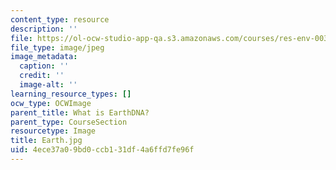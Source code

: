 ```yaml
---
content_type: resource
description: ''
file: https://ol-ocw-studio-app-qa.s3.amazonaws.com/courses/res-env-003-earthdnas-climate-101-fall-2019/4ece37a09bd0ccb131df4a6ffd7fe96f_Earth.jpg
file_type: image/jpeg
image_metadata:
  caption: ''
  credit: ''
  image-alt: ''
learning_resource_types: []
ocw_type: OCWImage
parent_title: What is EarthDNA?
parent_type: CourseSection
resourcetype: Image
title: Earth.jpg
uid: 4ece37a0-9bd0-ccb1-31df-4a6ffd7fe96f
---
```

